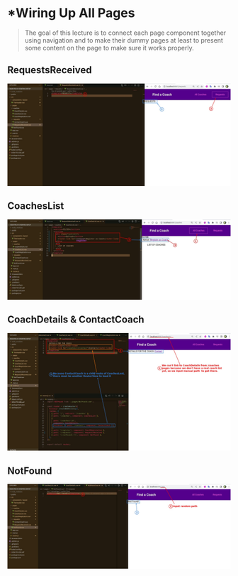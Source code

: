 # **\*Wiring Up All Pages**

> The goal of this lecture is to connect each page component together using navigation and to make their dummy pages at least to present some content on the page to make sure it works properly.

## **RequestsReceived**

![Alt request](pic/01.jpg)

## **CoachesList**

![Alt adjust all coaches](pic/02.jpg)

## **CoachDetails & ContactCoach**

![Alt input coach details](pic/03.jpg)

## **NotFound**

![Alt not found](pic/04.jpg)
